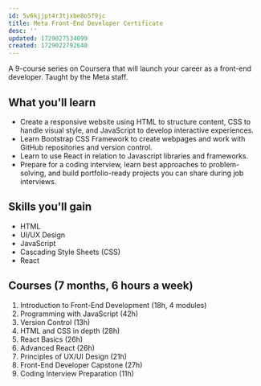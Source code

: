 ```yaml
---
id: 5v6kjjpt4r3tjxbe8o5f9jc
title: Meta Front-End Developer Certificate
desc: ''
updated: 1729027534099
created: 1729022792640
---
```

A 9-course series on Coursera that will launch your career as a front-end developer. Taught by the Meta staff.

## What you'll learn

- Create a responsive website using HTML to structure content, CSS to handle visual style, and JavaScript to develop interactive experiences.
- Learn Bootstrap CSS Framework to create webpages and work with GitHub repositories and version control.
- Learn to use React in relation to Javascript libraries and frameworks.
- Prepare for a coding interview, learn best approaches to problem-solving, and build portfolio-ready projects you can share during job interviews.

## Skills you'll gain

- HTML
- UI/UX Design
- JavaScript
- Cascading Style Sheets (CSS)
- React

## Courses (7 months, 6 hours a week)

1. Introduction to Front-End Development (18h, 4 modules)
2. Programming with JavaScript (42h)
3. Version Control (13h)
4. HTML and CSS in depth (28h)
5. React Basics (26h)
6. Advanced React (26h)
7. Principles of UX/UI Design (21h)
8. Front-End Developer Capstone (27h)
9. Coding Interview Preparation (11h)
